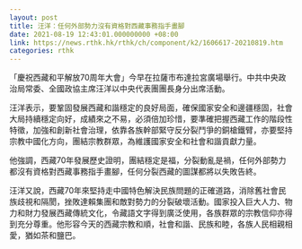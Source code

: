```yaml
---
layout: post
title: 汪洋：任何外部勢力沒有資格對西藏事務指手畫腳
date: 2021-08-19 12:43:01.000000000 +08:00
link: https://news.rthk.hk/rthk/ch/component/k2/1606617-20210819.htm
categories: rthk
---
```


「慶祝西藏和平解放70周年大會」今早在拉薩市布達拉宮廣場舉行。中共中央政治局常委、全國政協主席汪洋以中央代表團團長身分出席活動。

汪洋表示，要鞏固發展西藏和諧穩定的良好局面，確保國家安全和邊疆穩固，社會大局持續穩定向好，成績來之不易，必須倍加珍惜，要準確把握西藏工作的階段性特徵，加強和創新社會治理，依靠各族幹部緊守反分裂鬥爭的銅槍鐵臂，亦要堅持宗教中國化方向，團結宗教群眾，為維護國家安全和社會和諧貢獻力量。

他強調，西藏70年發展歷史證明，團結穩定是福，分裂動亂是禍，任何外部勢力都沒有資格對西藏事務指手畫腳，任何分裂西藏的圖謀都將以失敗告終。

汪洋又說，西藏70年來堅持走中國特色解決民族問題的正確道路，消除舊社會民族歧視和隔閡，挫敗達賴集團和敵對勢力的分裂破壞活動。國家投入巨大人力、物力和財力發展西藏傳統文化，令藏語文字得到廣泛使用，各族群眾的宗教信仰亦得到充分尊重。他形容今天的西藏宗教和順，社會和諧、民族和睦，各族人民相親相愛，猶如茶和鹽巴。
